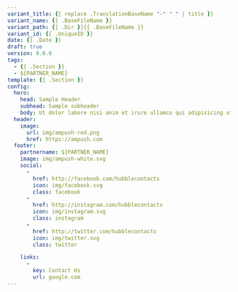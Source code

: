 ```yaml
---
variant_title: {{ replace .TranslationBaseName "-" " " | title }}
variant_name: {{ .BaseFileName }}
variant_path: {{ .Dir }}{{ .BaseFileName }}
variant_id: {{ .UniqueID }}
date: {{ .Date }}
draft: true
version: 0.0.0
tags:
  - {{ .Section }}
  - ${PARTNER_NAME}
template: {{ .Section }}
config:
  hero:
    head: Sample Header
    subhead: Sample subheader
    body: Ut dolor labore nisi anim et irure ullamco qui adipisicing ut eu occaecat enim reprehenderit.
  header:
    image:
      url: img/ampush-red.png
      href: https://ampush.com
  footer:
    partnername: ${PARTNER_NAME}
    image: img/ampush-white.svg
    social:
      -
        href: http://facebook.com/hubblecontacts
        icon: img/facebook.svg
        class: facebook
      -
        href: http://instagram.com/hubblecontacts
        icon: img/instagram.svg
        class: instagram
      -
        href: http://twitter.com/hubblecontacts
        icon: img/twitter.svg
        class: twitter

    links:
      -
        key: Contact Us
        url: google.com
---
```

